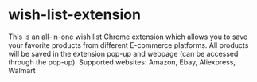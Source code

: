 # wish-list-extension
This is an all-in-one wish list Chrome extension which allows you to save your favorite products from different E-commerce platforms. All products will be saved in the extension pop-up and webpage (can be accessed through the pop-up).
Supported websites: Amazon, Ebay, Aliexpress, Walmart

